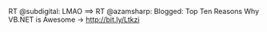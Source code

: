 <!--
id: 195392359
link: http://kevinisom.info/post/195392359/rt-subdigital-lmao-rt-azamsharp-blogged
slug: rt-subdigital-lmao-rt-azamsharp-blogged
date: Thu Sep 24 2009 12:53:44 GMT+1200 (NZST)
raw: {"blog_name":"kevinisom","id":195392359,"post_url":"http://kevinisom.info/post/195392359/rt-subdigital-lmao-rt-azamsharp-blogged","slug":"rt-subdigital-lmao-rt-azamsharp-blogged","type":"text","date":"2009-09-24 00:53:44 GMT","timestamp":1253753624,"state":"published","format":"html","reblog_key":"NDTJlQHi","tags":[],"short_url":"http://tmblr.co/Zw68YyBfNDd","highlighted":[],"feed_item":"http://twitter.com/kev_nz/statuses/4323922508","from_feed_id":"650289","note_count":0,"title":null,"body":"<p>RT @subdigital: LMAO ==&gt; RT @azamsharp: Blogged: Top Ten Reasons Why VB.NET is Awesome -&gt; <a href=\"http://bit.ly/Ltkzi\" target=\"_blank\">http://bit.ly/Ltkzi</a></p>"}
publish: 2009-09-024
tags: 
title: null
-->


RT @subdigital: LMAO ==\> RT @azamsharp: Blogged: Top Ten Reasons Why
VB.NET is Awesome -\> <http://bit.ly/Ltkzi>


